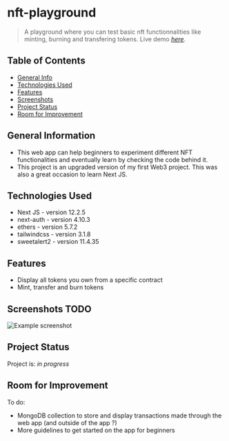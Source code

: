 # nft-playground
> A playground where you can test basic nft functionnalities like minting, burning and transfering tokens.
> Live demo [_here_](https://nft-playground-one.vercel.app/playground). 

## Table of Contents
* [General Info](#general-information)
* [Technologies Used](#technologies-used)
* [Features](#features)
* [Screenshots](#screenshots)
* [Project Status](#project-status)
* [Room for Improvement](#room-for-improvement)


## General Information
- This web app can help beginners to experiment different NFT functionalities and eventually learn by checking the code behind it.
- This project is an upgraded version of my first Web3 project. This was also a great occasion to learn Next JS.


## Technologies Used
- Next JS - version 12.2.5
- next-auth - version 4.10.3
- ethers - version 5.7.2
- tailwindcss - version 3.1.8
- sweetalert2 - version 11.4.35


## Features

- Display all tokens you own from a specific contract
- Mint, transfer and burn tokens


## Screenshots TODO
![Example screenshot](./img/screenshot.png)


## Project Status
Project is: _in progress_ 


## Room for Improvement

To do:
- MongoDB collection to store and display transactions made through the web app (and outside of the app ?)
- More guidelines to get started on the app for beginners



<!-- ## License -->
<!-- This project is open source and available under the [... License](). -->

<!-- You don't have to include all sections - just the one's relevant to your project -->